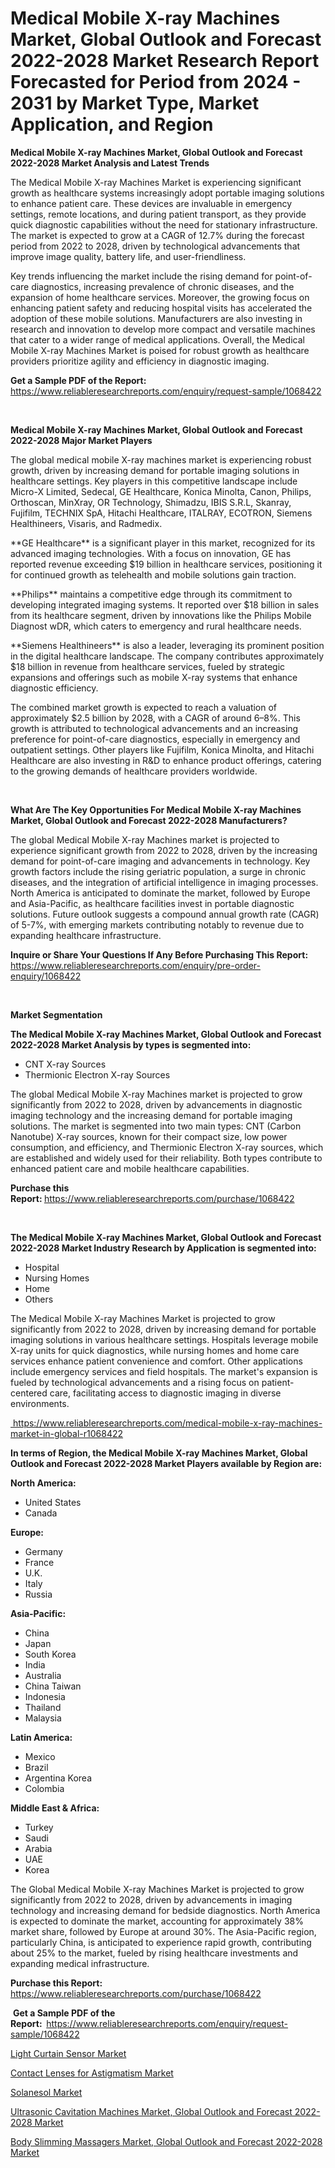 <p><h1>Medical Mobile X-ray Machines Market, Global Outlook and Forecast 2022-2028 Market Research Report Forecasted for Period from 2024 -  2031 by Market Type, Market Application, and Region</h1></p><p><strong>Medical Mobile X-ray Machines Market, Global Outlook and Forecast 2022-2028 Market Analysis and Latest Trends</strong></p>
<p><p>The Medical Mobile X-ray Machines Market is experiencing significant growth as healthcare systems increasingly adopt portable imaging solutions to enhance patient care. These devices are invaluable in emergency settings, remote locations, and during patient transport, as they provide quick diagnostic capabilities without the need for stationary infrastructure. The market is expected to grow at a CAGR of 12.7% during the forecast period from 2022 to 2028, driven by technological advancements that improve image quality, battery life, and user-friendliness.</p><p>Key trends influencing the market include the rising demand for point-of-care diagnostics, increasing prevalence of chronic diseases, and the expansion of home healthcare services. Moreover, the growing focus on enhancing patient safety and reducing hospital visits has accelerated the adoption of these mobile solutions. Manufacturers are also investing in research and innovation to develop more compact and versatile machines that cater to a wider range of medical applications. Overall, the Medical Mobile X-ray Machines Market is poised for robust growth as healthcare providers prioritize agility and efficiency in diagnostic imaging.</p></p>
<p><strong>Get a Sample PDF of the Report:&nbsp;</strong> <a href="https://www.reliableresearchreports.com/enquiry/request-sample/1068422">https://www.reliableresearchreports.com/enquiry/request-sample/1068422</a></p>
<p>&nbsp;</p>
<p><strong>Medical Mobile X-ray Machines Market, Global Outlook and Forecast 2022-2028 Major Market Players</strong></p>
<p><p>The global medical mobile X-ray machines market is experiencing robust growth, driven by increasing demand for portable imaging solutions in healthcare settings. Key players in this competitive landscape include Micro-X Limited, Sedecal, GE Healthcare, Konica Minolta, Canon, Philips, Orthoscan, MinXray, OR Technology, Shimadzu, IBIS S.R.L, Skanray, Fujifilm, TECHNIX SpA, Hitachi Healthcare, ITALRAY, ECOTRON, Siemens Healthineers, Visaris, and Radmedix.</p><p>**GE Healthcare** is a significant player in this market, recognized for its advanced imaging technologies. With a focus on innovation, GE has reported revenue exceeding $19 billion in healthcare services, positioning it for continued growth as telehealth and mobile solutions gain traction.</p><p>**Philips** maintains a competitive edge through its commitment to developing integrated imaging systems. It reported over $18 billion in sales from its healthcare segment, driven by innovations like the Philips Mobile Diagnost wDR, which caters to emergency and rural healthcare needs.</p><p>**Siemens Healthineers** is also a leader, leveraging its prominent position in the digital healthcare landscape. The company contributes approximately $18 billion in revenue from healthcare services, fueled by strategic expansions and offerings such as mobile X-ray systems that enhance diagnostic efficiency.</p><p>The combined market growth is expected to reach a valuation of approximately $2.5 billion by 2028, with a CAGR of around 6–8%. This growth is attributed to technological advancements and an increasing preference for point-of-care diagnostics, especially in emergency and outpatient settings. Other players like Fujifilm, Konica Minolta, and Hitachi Healthcare are also investing in R&D to enhance product offerings, catering to the growing demands of healthcare providers worldwide.</p></p>
<p>&nbsp;</p>
<p><strong>What Are The Key Opportunities For Medical Mobile X-ray Machines Market, Global Outlook and Forecast 2022-2028 Manufacturers?</strong></p>
<p><p>The global Medical Mobile X-ray Machines market is projected to experience significant growth from 2022 to 2028, driven by the increasing demand for point-of-care imaging and advancements in technology. Key growth factors include the rising geriatric population, a surge in chronic diseases, and the integration of artificial intelligence in imaging processes. North America is anticipated to dominate the market, followed by Europe and Asia-Pacific, as healthcare facilities invest in portable diagnostic solutions. Future outlook suggests a compound annual growth rate (CAGR) of 5-7%, with emerging markets contributing notably to revenue due to expanding healthcare infrastructure.</p></p>
<p><strong>Inquire or Share Your Questions If Any Before Purchasing This Report:</strong> <a href="https://www.reliableresearchreports.com/enquiry/pre-order-enquiry/1068422">https://www.reliableresearchreports.com/enquiry/pre-order-enquiry/1068422</a></p>
<p>&nbsp;</p>
<p><strong>Market Segmentation</strong></p>
<p><strong>The Medical Mobile X-ray Machines Market, Global Outlook and Forecast 2022-2028 Market Analysis by types is segmented into:</strong></p>
<p><ul><li>CNT X-ray Sources</li><li>Thermionic Electron X-ray Sources</li></ul></p>
<p><p>The global Medical Mobile X-ray Machines market is projected to grow significantly from 2022 to 2028, driven by advancements in diagnostic imaging technology and the increasing demand for portable imaging solutions. The market is segmented into two main types: CNT (Carbon Nanotube) X-ray sources, known for their compact size, low power consumption, and efficiency, and Thermionic Electron X-ray sources, which are established and widely used for their reliability. Both types contribute to enhanced patient care and mobile healthcare capabilities.</p></p>
<p><strong>Purchase this Report:&nbsp;</strong><a href="https://www.reliableresearchreports.com/purchase/1068422">https://www.reliableresearchreports.com/purchase/1068422</a></p>
<p>&nbsp;</p>
<p><strong>The Medical Mobile X-ray Machines Market, Global Outlook and Forecast 2022-2028 Market Industry Research by Application is segmented into:</strong></p>
<p><ul><li>Hospital</li><li>Nursing Homes</li><li>Home</li><li>Others</li></ul></p>
<p><p>The Medical Mobile X-ray Machines Market is projected to grow significantly from 2022 to 2028, driven by increasing demand for portable imaging solutions in various healthcare settings. Hospitals leverage mobile X-ray units for quick diagnostics, while nursing homes and home care services enhance patient convenience and comfort. Other applications include emergency services and field hospitals. The market's expansion is fueled by technological advancements and a rising focus on patient-centered care, facilitating access to diagnostic imaging in diverse environments.</p></p>
<p><a href="https://www.reliableresearchreports.com/medical-mobile-x-ray-machines-market-in-global-r1068422">&nbsp;https://www.reliableresearchreports.com/medical-mobile-x-ray-machines-market-in-global-r1068422</a></p>
<p><strong>In terms of Region, the Medical Mobile X-ray Machines Market, Global Outlook and Forecast 2022-2028 Market Players available by Region are:</strong></p>
<p>
    <p> <strong> North America: </strong>
        <ul>
            <li>United States</li>
            <li>Canada</li>
        </ul>
        </p> 
    <p> <strong> Europe: </strong>
        <ul>
            <li>Germany</li>
            <li>France</li>
            <li>U.K.</li>
            <li>Italy</li>
            <li>Russia</li>
        </ul>
        </p> 
    <p> <strong> Asia-Pacific: </strong>
        <ul>
            <li>China</li>
            <li>Japan</li>
            <li>South Korea</li>
            <li>India</li>
            <li>Australia</li>
            <li>China Taiwan</li>
            <li>Indonesia</li>
            <li>Thailand</li>
            <li>Malaysia</li>
        </ul>
        </p> 
    <p> <strong> Latin America: </strong>
        <ul>
            <li>Mexico</li>
            <li>Brazil</li>
            <li>Argentina Korea</li>
            <li>Colombia</li>
        </ul>
        </p> 
    <p> <strong> Middle East & Africa: </strong>
        <ul>
            <li>Turkey</li>
            <li>Saudi</li>
            <li>Arabia</li>
            <li>UAE</li>
            <li>Korea</li>
        </ul>
    </p>
    </p>
<p><p>The Global Medical Mobile X-ray Machines Market is projected to grow significantly from 2022 to 2028, driven by advancements in imaging technology and increasing demand for bedside diagnostics. North America is expected to dominate the market, accounting for approximately 38% market share, followed by Europe at around 30%. The Asia-Pacific region, particularly China, is anticipated to experience rapid growth, contributing about 25% to the market, fueled by rising healthcare investments and expanding medical infrastructure.</p></p>
<p><strong>Purchase this Report: </strong><a href="https://www.reliableresearchreports.com/purchase/1068422">https://www.reliableresearchreports.com/purchase/1068422</a></p>
<p>&nbsp;<strong>Get a Sample PDF of the Report:&nbsp;&nbsp;</strong><a href="https://www.reliableresearchreports.com/enquiry/request-sample/1068422">https://www.reliableresearchreports.com/enquiry/request-sample/1068422</a></p>
<p><strong></strong></p>
<p><p><a href="https://medium.com/@samirmayert46/the-light-curtain-sensor-market-is-experiencing-higher-than-anticipated-demand-compared-to-4c2bf2d915d3">Light Curtain Sensor Market</a></p><p><a href="https://www.linkedin.com/pulse/contact-lenses-astigmatism-market-global-regional-analysis-gzqoc?trackingId=SxutwJgrRo2Pd5OMTiuX8g%3D%3D">Contact Lenses for Astigmatism Market</a></p><p><a href="https://issuu.com/reportprime-2/docs/solanesol-market-size-2030.pptx_50a955e94a0f80">Solanesol Market</a></p><p><a href="https://github.com/CarolynWatkins697/Market-Research-Report-List-1/blob/main/ultrasonic-cavitation-machines-market-global-outlook-and-forecast-2022-2028-market.md">Ultrasonic Cavitation Machines Market, Global Outlook and Forecast 2022-2028 Market</a></p><p><a href="https://github.com/lambertr3e8v/Market-Research-Report-List-1/blob/main/body-slimming-massagers-market-global-outlook-and-forecast-2022-2028-market.md">Body Slimming Massagers Market, Global Outlook and Forecast 2022-2028 Market</a></p></p>